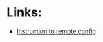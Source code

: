 # Links:
- [Instruction to remote config](https://blog.gruntwork.io/how-to-manage-terraform-state-28f5697e68fa)
